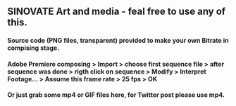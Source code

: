 ## SINOVATE Art and media - feal free to use any of this.
#### Source code (PNG files, transparent) provided to make your own Bitrate in compising stage.
#### Adobe Premiere composing > Import > choose first sequence file > after sequence was done > rigth click on sequence > Modify > Interpret Footage... > Assume this frame rate > 25 fps > OK 
#### Or just grab some mp4 or GIF files here, for Twitter post please use mp4.
